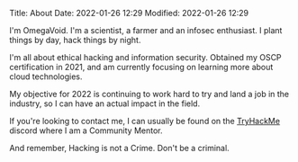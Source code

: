 Title: About
Date: 2022-01-26 12:29
Modified: 2022-01-26 12:29

I'm OmegaVoid. I'm a scientist, a farmer and an infosec enthusiast.
I plant things by day, hack things by night.

I'm all about ethical hacking and information security. Obtained my OSCP certification in 2021, and am currently focusing on learning more about cloud technologies.

My objective for 2022 is continuing to work hard to try and land a job in the industry, so I can have an actual impact in the field.

If you're looking to contact me, I can usually be found on the [TryHackMe](https://discord.com/invite/tryhackme) discord where I am a Community Mentor.

And remember, Hacking is not a Crime. Don't be a criminal.